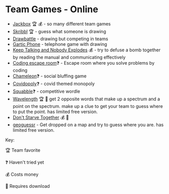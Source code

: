 # Team Games - Online
- [Jackbox](https://jackbox.tv) 🏆 💰 - so many different team games
- [Skribbl](https://skribbl.io) 🏆 - guess what someone is drawing
- [Drawbattle](https://drawbattle.io) - drawing but competing in teams
- [Gartic Phone](https://garticphone.com) - telephone game with drawing
- [Keep Talking and Nobody Explodes](https://keeptalkinggame.com) 💰 - try to defuse a bomb together by reading the manual and communicating effectively
- [Coding escape room](https://escape.codingame.com)❓ - Escape room where you solve problems by coding
- [Chameleon](https://the-chameleon.herokuapp.com)❓ - social bluffing game
- [Covidopoly](https://www.covidopoly.io)❓ - covid themed monopoly
- [Squabble](https://squabble.me)❓ - competitive wordle
- [Wavelength](https://www.wavelength.zone) 🏆 📲 get 2 opposite words that make up a spectrum and a point on the spectrum. make up a clue to get your team to guess where to put the point. has limited free version.
- [Don't Starve Together](https://store.steampowered.com/app/322330/Dont_Starve_Together) 💰 📲
- [geoguessr](https://www.geoguessr.com) - Get dropped on a map and try to guess where you are. has limited free version.

Key:

🏆 Team favorite

❓ Haven't tried yet

💰 Costs money

📲 Requires download
